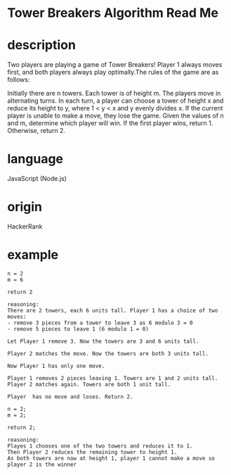 # Tower Breakers Algorithm Read Me

# description

Two players are playing a game of Tower Breakers! Player 1 always moves first, and both players always play optimally.The rules of the game are as follows:

Initially there are n towers.
Each tower is of height m.
The players move in alternating turns.
In each turn, a player can choose a tower of height x and reduce its height to y, where 1 < y < x and y evenly divides x.
If the current player is unable to make a move, they lose the game.
Given the values of n and m, determine which player will win. If the first player wins, return 1. Otherwise, return 2.

# language

JavaScript (Node.js)

# origin

HackerRank

# example

```
n = 2
m = 6

return 2

reasoning:
There are 2 towers, each 6 units tall. Player 1 has a choice of two moves:
- remove 3 pieces from a tower to leave 3 as 6 modulo 3 = 0
- remove 5 pieces to leave 1 (6 modulo 1 = 0)

Let Player 1 remove 3. Now the towers are 3 and 6 units tall.

Player 2 matches the move. Now the towers are both 3 units tall.

Now Player 1 has only one move.

Player 1 removes 2 pieces leaving 1. Towers are 1 and 2 units tall.
Player 2 matches again. Towers are both 1 unit tall.

Player  has no move and loses. Return 2.
```

```
n = 2;
m = 2;

return 2;

reasoning:
Playes 1 chooses one of the two towers and reduces it to 1.
Then Player 2 reduces the remaining tower to height 1.
As both towers are now at height 1, player 1 cannot make a move so player 2 is the winner
```